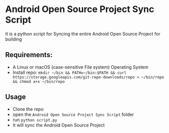 # Android Open Source Project Sync Script

It is a python script for Syncing the entire Android Open Source Project for building

## Requirements:
* A Linux or macOS (case-sensitive File system) Operating System
* Install repo: `mkdir ~/bin && PATH=~/bin:$PATH && curl https://storage.googleapis.com/git-repo-downloads/repo > ~/bin/repo && chmod a+x ~/bin/repo`

## Usage

* Clone the repo 
* open the `Android Open Source Project Sync Script` folder
* run `python script.py`
* It will sync the Android Open Source Project

